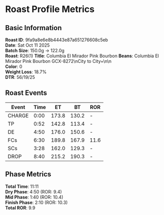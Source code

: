 # Roast Profile Metrics

## Basic Information
**Roast ID**: 9fa9a8e6e8b4443e87a651276608c5eb  
**Date**: Sat Oct 11 2025  
**Batch Size**: 150.0g → 122.0g  
**Roast**: R26(1)
**Title**: Columbia El Mirador Pink Bourbon
**Beans**: Columbia El Mirador Pink Bourbon GCX-8272\nCity to City+\n\n  
**Color**: 0  
**Weight Loss**: 18.7%  
**DTR**: 56/19/25  

## Roast Events

| Event | Time | ET | BT | ROR |
|-------|------|----|----|-----|
| CHARGE | 0:00 | 173.8 | 130.2 | - |
| TP | 0:52 | 142.8 | 113.4 | - |
| DE | 4:50 | 176.0 | 150.6 | - |
| FCs | 6:30 | 189.8 | 167.9 | 11.6 |
| SCs | 3:28 | 162.0 | 129.3 | - |
| DROP | 8:40 | 215.2 | 190.3 | - |

## Phase Metrics
**Total Time**: 11:11  
**Dry Phase**: 4:50 (ROR: 9.4)  
**Mid Phase**: 1:40 (ROR: 10.4)  
**Finish Phase**: 2:10 (ROR: 10.3)  
**Total ROR**: 9.9  
